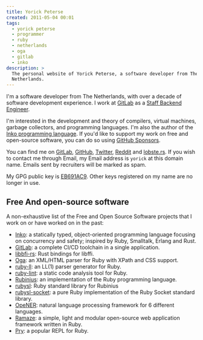 ```yaml
---
title: Yorick Peterse
created: 2011-05-04 00:01
tags:
  - yorick peterse
  - programmer
  - ruby
  - netherlands
  - oga
  - gitlab
  - inko
description: >
  The personal website of Yorick Peterse, a software developer from The
  Netherlands.
---
```


I'm a software developer from The Netherlands, with over a decade of software
development experience. I work at [GitLab][gitlab] as a [Staff Backend
Engineer][staff-backend-engineer].

I'm interested in the development and theory of compilers, virtual machines,
garbage collectors, and programming languages. I'm also the author of the [Inko
programming language][inko]. If you'd like to support my work on free and
open-source software, you can do so using [GitHub Sponsors][github-sponsors].

You can find me on [GitLab][@gitlab], [GitHub][@github], [Twitter][twitter],
[Reddit][reddit] and [lobste.rs][lobsters]. If you wish to contact me through
Email, my Email address is `yorick` at this domain name. Emails sent by
recruiters will be marked as spam.

My GPG public key is [EB691AC9][gpg-key]. Other keys registered on my name are
no longer in use.

## Free And open-source software

A non-exhaustive list of the Free and Open Source Software projects that I work
on or have worked on in the past:

* [Inko][inko]: a statically typed, object-oriented programming language
  focusing on concurrency and safety; inspired by Ruby, Smalltalk, Erlang and
  Rust.
* [GitLab][gitlab]: a complete CI/CD toolchain in a single application.
* [libbfi-rs][libffi]: Rust bindings for libffi.
* [Oga][oga]: an XML/HTML parser for Ruby with XPath and CSS support.
* [ruby-ll][ruby-ll]: an LL(1) parser generator for Ruby.
* [ruby-lint][ruby-lint]: a static code analysis tool for Ruby.
* [Rubinius][rubinius]: an implementation of the Ruby programming language.
* [rubysl][rubysl]: Ruby standard library for Rubinius
* [rubysl-socket][rubysl-socket]: a pure Ruby implementation of the Ruby Socket
  standard library.
* [OpeNER][opener]: natural language processing framework for 6 different languages.
* [Ramaze][ramaze]: a simple, light and modular open-source web application
  framework written in Ruby.
* [Pry][pry]: a popular REPL for Ruby.

[@github]: https://github.com/yorickpeterse/
[@gitlab]: https://gitlab.com/yorickpeterse
[gitlab]: https://about.gitlab.com/
[gpg-key]: /gpg_key.txt
[inko]: https://inko-lang.org
[oga]: https://gitlab.com/yorickpeterse/oga
[opener]: http://www.opener-project.eu/
[pry]: https://github.com/pry/pry
[ramaze]: http://ramaze.net/
[reddit]: http://www.reddit.com/user/yorickpeterse
[rubinius]: https://github.com/rubinius/rubinius
[ruby-lint]: https://gitlab.com/yorickpeterse/ruby-lint
[ruby-ll]: https://gitlab.com/yorickpeterse/ruby-ll
[rubysl-socket]: https://rubygems.org/gems/rubysl-socket/
[rubysl]: https://rubygems.org/gems/rubysl
[staff-backend-engineer]: https://about.gitlab.com/job-families/engineering/backend-engineer/#staff-backend-engineer
[twitter]: http://twitter.com/yorickpeterse
[github-sponsors]: https://github.com/sponsors/YorickPeterse
[libffi]: https://github.com/tov/libffi-rs
[lobsters]: https://lobste.rs/u/yorickpeterse
